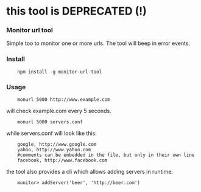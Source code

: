 # this tool is DEPRECATED (!)

### Monitor url tool

Simple too to monitor one or more urls. The tool will beep in error events.

### Install ###

```
	npm install -g monitor-url-tool
```

### Usage ###

```
	monurl 5000 http://www.example.com
```
will check example.com every 5 seconds.
```
	monurl 5000 servers.conf
```
while servers.conf will look like this:
```
	google, http://www.google.com
	yahoo, http://www.yahoo.com
	#comments can be embedded in the file, but only in their own line
	facebook, http://www.facebook.com
```
the tool also provides a cli which allows adding servers in runtime:
```
	monitor> addServer('beer', 'http://beer.com')
```

